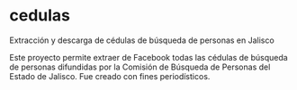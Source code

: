 # cedulas
Extracción y descarga de cédulas de búsqueda de personas en Jalisco

Este proyecto permite extraer de Facebook todas las cédulas de búsqueda de personas difundidas por la Comisión de Búsqueda de Personas del Estado de Jalisco.
Fue creado con fines periodísticos.
